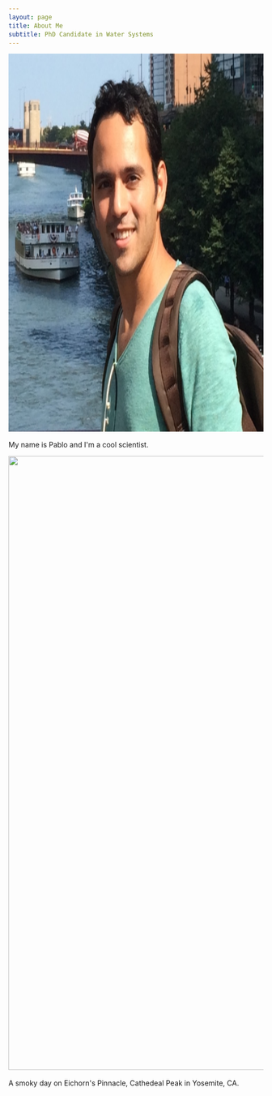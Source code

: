 ```yaml
---
layout: page
title: About Me
subtitle: PhD Candidate in Water Systems
---
```


<p align="center">
  <img width="640" height="746" src="/img/Pablo 5.PNG">
</p>

My name is Pablo and I'm a cool scientist.


<p align="center">
  <img width="810" height="1212" src="/img/cath.jpg">
</p>  
A smoky day on Eichorn's Pinnacle, Cathedeal Peak in Yosemite, CA.
